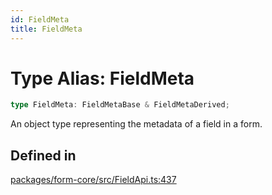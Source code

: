 ```yaml
---
id: FieldMeta
title: FieldMeta
---
```


# Type Alias: FieldMeta

```ts
type FieldMeta: FieldMetaBase & FieldMetaDerived;
```

An object type representing the metadata of a field in a form.

## Defined in

[packages/form-core/src/FieldApi.ts:437](https://github.com/TanStack/form/blob/main/packages/form-core/src/FieldApi.ts#L437)
